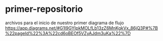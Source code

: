 # primer-repositorio
archivos para el inicio de nuestro primer diagrama de flujo
https://app.diagrams.net/#G1l9GYIpkMOLfLb13zZ6MnKgkVx_86jQ3P#%7B%22pageId%22%3A%22cd6oBEOf5VZyAJdm3uKa%22%7D

